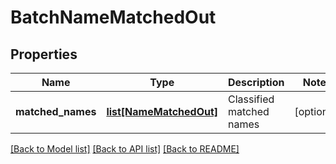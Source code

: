 # BatchNameMatchedOut

## Properties
Name | Type | Description | Notes
------------ | ------------- | ------------- | -------------
**matched_names** | [**list[NameMatchedOut]**](NameMatchedOut.md) | Classified matched names | [optional] 

[[Back to Model list]](../README.md#documentation-for-models) [[Back to API list]](../README.md#documentation-for-api-endpoints) [[Back to README]](../README.md)


